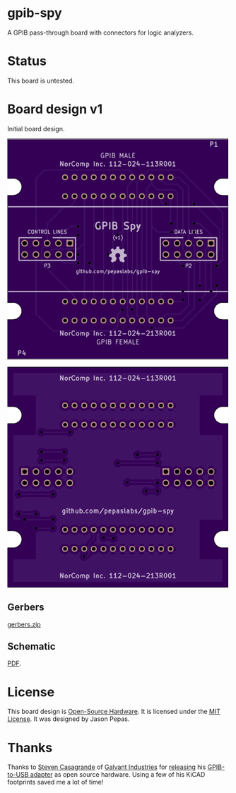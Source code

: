 # gpib-spy
A GPIB pass-through board with connectors for logic analyzers.


# Status

This board is untested.

# Board design v1

Initial board design.

![](kicad/releases/v1/top.png)

![](kicad/releases/v1/bottom.png)

## Gerbers

[gerbers.zip](kicad/releases/v1/gerbers.zip)

## Schematic

[PDF](kicad/releases/v1/gpib-spy-schematic.pdf).

# License

This board design is [Open-Source Hardware](http://www.oshwa.org/definition/).  It is licensed under the [MIT License](http://opensource.org/licenses/MIT).  It was designed by Jason Pepas.

# Thanks

Thanks to [Steven Casagrande](http://steven.casagrande.io/) of [Galvant Industries](https://github.com/Galvant) for [releasing](https://github.com/Galvant/gpibusb-pcb) his [GPIB-to-USB adapter](http://www.galvant.ca/) as open source hardware.  Using a few of his KiCAD footprints saved me a lot of time!
